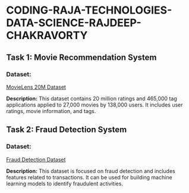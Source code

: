 # CODING-RAJA-TECHNOLOGIES-DATA-SCIENCE-RAJDEEP-CHAKRAVORTY

## Task 1: Movie Recommendation System
### Dataset:
[MovieLens 20M Dataset](https://www.kaggle.com/datasets/grouplens/movielens-20m-dataset)

**Description:** This dataset contains 20 million ratings and 465,000 tag applications applied to 27,000 movies by 138,000 users. It includes user ratings, movie information, and tags.

## Task 2: Fraud Detection System
### Dataset:
[Fraud Detection Dataset](link_to_dataset)

**Description:** This dataset is focused on fraud detection and includes features related to transactions. It can be used for building machine learning models to identify fraudulent activities.

